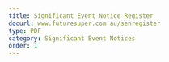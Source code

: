 ```yaml
---
title: Significant Event Notice Register
docurl: www.futuresuper.com.au/senregister
type: PDF
category: Significant Event Notices
order: 1
---
```


  